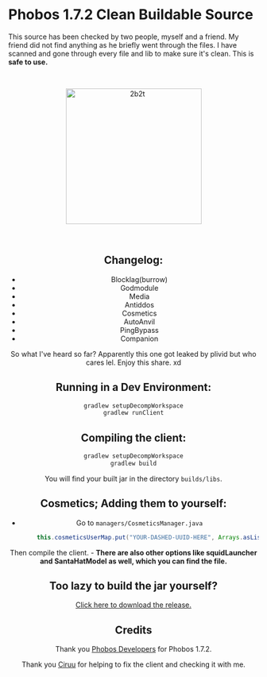 # Phobos 1.7.2 Clean Buildable Source

This source has been checked by two people, myself and a friend. My friend did not find anything as he briefly went through the files. I have scanned and gone through every file and lib to make sure it's clean. This is **safe to use.** 

<div align="center">
  <br />
  <p>
    <a href="https://discord.gg/bR6qxjT"><img src="https://images-ext-2.discordapp.net/external/8vkrj73wbL-US7CQ2UexT4ihFbcH6AGf-USl__danmM/%3Fsize%3D256/https/cdn.discordapp.com/avatars/540212584356249601/e7f1fd88c1f50069a4066a2b74665a3f.png" width="273" alt="2b2t" /></a>
  </p>
  <br />


## Changelog: 
- Blocklag(burrow)
- Godmodule
- Media
- Antiddos
- Cosmetics
- AutoAnvil
- PingBypass
- Companion

So what I've heard so far? Apparently this one got leaked by plivid but who cares lel. Enjoy this share. xd

## Running in a Dev Environment:
```gradle
gradlew setupDecompWorkspace
gradlew runClient
```

## Compiling the client:
```gradle
gradlew setupDecompWorkspace
gradlew build
```
You will find your built jar in the directory `builds/libs`. 

## Cosmetics; Adding them to yourself:
- Go to `managers/CosmeticsManager.java`
```java
        this.cosmeticsUserMap.put("YOUR-DASHED-UUID-HERE", Arrays.asList(new ModelBase[]{Cosmetics.INSTANCE.cloutGoggles}));
```
Then compile the client. - **There are also other options like squidLauncher and SantaHatModel as well, which you can find the file.** 

## Too lazy to build the jar yourself? 

[Click here to download the release.](https://github.com/Hqrion/Phobos-1.7.2-BUILDABLE-SRC/releases/download/1.7.2/Phobos-1.7.2-release.jar)

## Credits

Thank you [Phobos Developers](https://discord.gg/bR6qxjT) for Phobos 1.7.2. 


Thank you [Ciruu](https://github.com/ciruu1) for helping to fix the client and checking it with me. 

